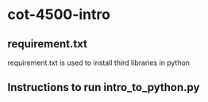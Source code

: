 # cot-4500-intro

## requirement.txt

requirement.txt is used to install third libraries in python

## Instructions to run intro_to_python.py
